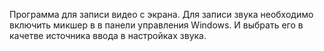 Программа для записи видео с экрана. Для записи звука необходимо включить микшер в в панели управления Windows. И выбрать его в качетве источника ввода в настройках звука.   
